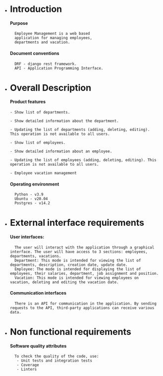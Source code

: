 - # Introduction 
    
    #### Purpose
        Employee Management is a web based 
        application for managing employees,
        departments and vacation.

    #### Document conventions
        DRF - django rest framework.
        API - Application Programming Interface.

- # Overall Description 
    
    #### Product features
      - Show list of departments.

      - Show detailed information about the department.

      - Updating the list of departments (adding, deleting, editing). This operation is not available to all users.
   
      - Show list of employees. 

      - Show detailed information about an employee.

      - Updating the list of employees (adding, deleting, editing). This operation is not available to all users.
    
      - Employee vacation management
    
    #### Operating environment
        Python - v3.9
        Ubuntu - v20.04
        Postgres - v14.2

- # External interface requirements
    #### User interfaces: 
        The user will interact with the application through a graphical interface. The user will have access to 3 sections: employees, departments, vacations.
        Department: This mode is intended for viewing the list of departments, description, creation date, update date.
        Employee: The mode is intended for displaying the list of employees, their salaries, department, job assignment and position.
        Vacation: This mode is intended for viewing employees on vacation, deleting and editing the vacation date.
        
    #### Communication interfaces
        There is an API for communication in the application. By sending requests to the API, third-party applications can receive various data.

- # Non functional requirements 
    #### Software quality attributes
        To check the quality of the code, use:
         - Unit tests and integration tests
         - Coverage  
         - Linters 


